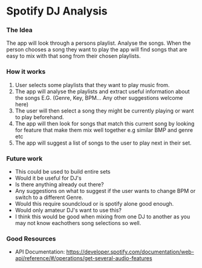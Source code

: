 # Spotify DJ Analysis

### The Idea
The app will look through a persons playlist. Analyse the songs. When the person chooses a song they want to play the app will find songs that are easy to mix with that song from their chosen playlists. 

### How it works

1. User selects some playlists that they want to play music from.
2. The app will analyse the playlists and extract useful information about the songs E.G. (Genre, Key, BPM... Any other suggestions welcome here)
3. The user will then select a song they might be currently playing or want to play beforehand.
4. The app will then look for songs that match this current song by looking for feature that make them mix well together e.g similar BMP and genre etc
5. The app will suggest a list of songs to the user to play next in their set.

### Future work
- This could be used to build entire sets
- Would it be useful for DJ's 
- Is there anything already out there?
- Any suggestions on what to suggest if the user wants to change BPM or switch to a different Genre.
- Would this require soundcloud or is spotify alone good enough.
- Would only amateur DJ's want to use this?
- I think this would be good when mixing from one DJ to another as you may not know eachothers song selections so well.

### Good Resources 
- API Documentation: https://developer.spotify.com/documentation/web-api/reference/#/operations/get-several-audio-features

